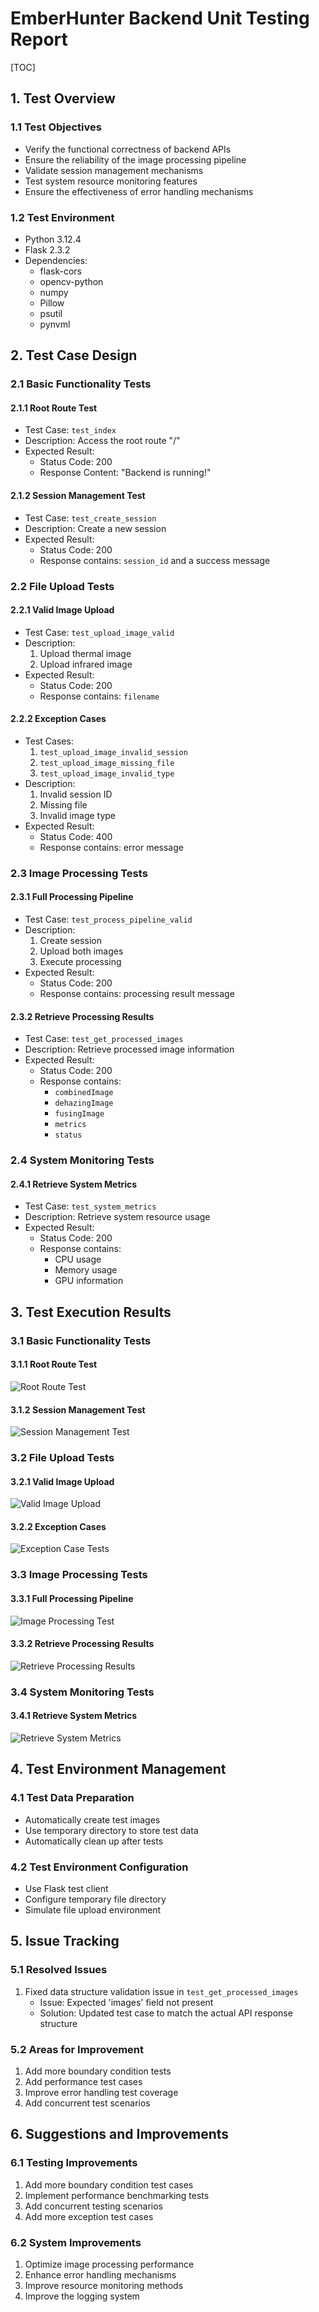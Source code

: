 # EmberHunter Backend Unit Testing Report

[TOC]

## 1. Test Overview

### 1.1 Test Objectives

- Verify the functional correctness of backend APIs
- Ensure the reliability of the image processing pipeline
- Validate session management mechanisms
- Test system resource monitoring features
- Ensure the effectiveness of error handling mechanisms

### 1.2 Test Environment

- Python 3.12.4
- Flask 2.3.2
- Dependencies:
  - flask-cors
  - opencv-python
  - numpy
  - Pillow
  - psutil
  - pynvml

## 2. Test Case Design

### 2.1 Basic Functionality Tests

#### 2.1.1 Root Route Test

- Test Case: `test_index`
- Description: Access the root route "/"
- Expected Result:
  - Status Code: 200
  - Response Content: "Backend is running!"

#### 2.1.2 Session Management Test

- Test Case: `test_create_session`
- Description: Create a new session
- Expected Result:
  - Status Code: 200
  - Response contains: `session_id` and a success message

### 2.2 File Upload Tests

#### 2.2.1 Valid Image Upload

- Test Case: `test_upload_image_valid`
- Description:
  1. Upload thermal image
  2. Upload infrared image
- Expected Result:
  - Status Code: 200
  - Response contains: `filename`

#### 2.2.2 Exception Cases

- Test Cases:
  1. `test_upload_image_invalid_session`
  2. `test_upload_image_missing_file`
  3. `test_upload_image_invalid_type`
- Description:
  1. Invalid session ID
  2. Missing file
  3. Invalid image type
- Expected Result:
  - Status Code: 400
  - Response contains: error message

### 2.3 Image Processing Tests

#### 2.3.1 Full Processing Pipeline

- Test Case: `test_process_pipeline_valid`
- Description:
  1. Create session
  2. Upload both images
  3. Execute processing
- Expected Result:
  - Status Code: 200
  - Response contains: processing result message

#### 2.3.2 Retrieve Processing Results

- Test Case: `test_get_processed_images`
- Description: Retrieve processed image information
- Expected Result:
  - Status Code: 200
  - Response contains:
    - `combinedImage`
    - `dehazingImage`
    - `fusingImage`
    - `metrics`
    - `status`

### 2.4 System Monitoring Tests

#### 2.4.1 Retrieve System Metrics

- Test Case: `test_system_metrics`
- Description: Retrieve system resource usage
- Expected Result:
  - Status Code: 200
  - Response contains:
    - CPU usage
    - Memory usage
    - GPU information

## 3. Test Execution Results

### 3.1 Basic Functionality Tests

#### 3.1.1 Root Route Test

![Root Route Test](images/image.png)

#### 3.1.2 Session Management Test

![Session Management Test](images/image-1.png)

### 3.2 File Upload Tests

#### 3.2.1 Valid Image Upload

![Valid Image Upload](images/image-2.png)

#### 3.2.2 Exception Cases

![Exception Case Tests](images/image-3.png)

### 3.3 Image Processing Tests

#### 3.3.1 Full Processing Pipeline

![Image Processing Test](images/image-4.png)

#### 3.3.2 Retrieve Processing Results

![Retrieve Processing Results](images/image-5.png)

### 3.4 System Monitoring Tests

#### 3.4.1 Retrieve System Metrics

![Retrieve System Metrics](images/image-6.png)

## 4. Test Environment Management

### 4.1 Test Data Preparation

- Automatically create test images
- Use temporary directory to store test data
- Automatically clean up after tests

### 4.2 Test Environment Configuration

- Use Flask test client
- Configure temporary file directory
- Simulate file upload environment

## 5. Issue Tracking

### 5.1 Resolved Issues

1. Fixed data structure validation issue in `test_get_processed_images`
   - Issue: Expected 'images' field not present
   - Solution: Updated test case to match the actual API response structure

### 5.2 Areas for Improvement

1. Add more boundary condition tests
2. Add performance test cases
3. Improve error handling test coverage
4. Add concurrent test scenarios

## 6. Suggestions and Improvements

### 6.1 Testing Improvements

1. Add more boundary condition test cases
2. Implement performance benchmarking tests
3. Add concurrent testing scenarios
4. Add more exception test cases

### 6.2 System Improvements

1. Optimize image processing performance
2. Enhance error handling mechanisms
3. Improve resource monitoring methods
4. Improve the logging system